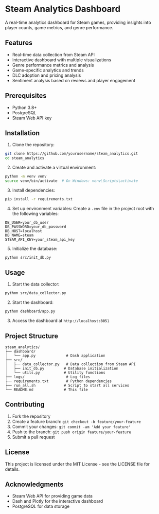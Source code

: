 # Steam Analytics Dashboard

A real-time analytics dashboard for Steam games, providing insights into player counts, game metrics, and genre performance.

## Features

- Real-time data collection from Steam API
- Interactive dashboard with multiple visualizations
- Genre performance metrics and analysis
- Game-specific analytics and trends
- DLC adoption and pricing analysis
- Sentiment analysis based on reviews and player engagement

## Prerequisites

- Python 3.8+
- PostgreSQL
- Steam Web API key

## Installation

1. Clone the repository:
```bash
git clone https://github.com/yourusername/steam_analytics.git
cd steam_analytics
```

2. Create and activate a virtual environment:
```bash
python -m venv venv
source venv/bin/activate  # On Windows: venv\Scripts\activate
```

3. Install dependencies:
```bash
pip install -r requirements.txt
```

4. Set up environment variables:
Create a `.env` file in the project root with the following variables:
```
DB_USER=your_db_user
DB_PASSWORD=your_db_password
DB_HOST=localhost
DB_NAME=steam
STEAM_API_KEY=your_steam_api_key
```

5. Initialize the database:
```bash
python src/init_db.py
```

## Usage

1. Start the data collector:
```bash
python src/data_collector.py
```

2. Start the dashboard:
```bash
python dashboard/app.py
```

3. Access the dashboard at `http://localhost:8051`

## Project Structure

```
steam_analytics/
├── dashboard/
│   └── app.py              # Dash application
├── src/
│   ├── data_collector.py   # Data collection from Steam API
│   ├── init_db.py         # Database initialization
│   └── utils.py           # Utility functions
├── logs/                   # Log files
├── requirements.txt        # Python dependencies
├── run_all.sh             # Script to start all services
└── README.md              # This file
```

## Contributing

1. Fork the repository
2. Create a feature branch: `git checkout -b feature/your-feature`
3. Commit your changes: `git commit -am 'Add your feature'`
4. Push to the branch: `git push origin feature/your-feature`
5. Submit a pull request

## License

This project is licensed under the MIT License - see the LICENSE file for details.

## Acknowledgments

- Steam Web API for providing game data
- Dash and Plotly for the interactive dashboard
- PostgreSQL for data storage 